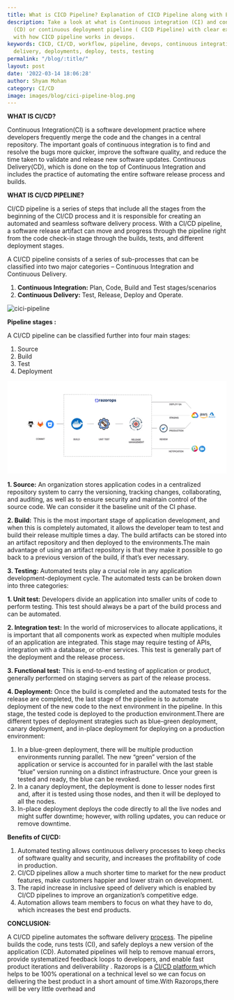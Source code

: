 ```yaml
---
title: What is CICD Pipeline? Explanation of CICD Pipeline along with Examples.
description: Take a look at what is Continuous integration (CI) and continuous delivery
  (CD) or continuous deployment pipeline ( CICD Pipeline) with clear explanation along
  with how CICD pipeline works in devops.
keywords: CICD, CI/CD, workflow, pipeline, devops, continuous integration, continuous
  delivery, deployments, deploy, tests, testing
permalink: "/blog/:title/"
layout: post
date: '2022-03-14 18:06:28'
author: Shyam Mohan
category: CI/CD
image: images/blog/cici-pipeline-blog.png
---
```


**WHAT IS CI/CD?**

Continuous Integration(CI) is a software development practice where developers frequently merge the code and the changes in a central repository. The important goals of continuous integration is to find and resolve the bugs more quicker, improve the software quality, and reduce the time taken to validate and release new software updates.
Continuous Delivery(CD), which is done on the top of Continuous Integration and includes the practice of automating the entire software release process and builds.

**WHAT IS CI/CD PIPELINE?**

CI/CD pipeline is a series of steps that include all the stages from the beginning of the CI/CD process and it is responsible for creating an automated and seamless software delivery process. With a CI/CD pipeline, a software release artifact can move and progress through the pipeline right from the code check-in stage through the builds, tests, and different deployment stages.

A CI/CD pipeline consists of a series of sub-processes that can be classified into two major categories – Continuous Integration and Continuous Delivery.

1. **Continuous Integration:** Plan, Code, Build and Test stages/scenarios
2. **Continuous Delivery:** Test, Release, Deploy and Operate.

![cici-pipeline](/images/blog/cicd-pipeline.png)

**Pipeline stages :**

A CI/CD pipeline can be classified further into four main stages:
1. Source
2. Build
3. Test
4. Deployment

![cici- how it works](/images/blog/how-it-works.webp)




**1. Source:**  An organization stores application codes in a centralized repository system to carry the versioning, tracking changes, collaborating, and auditing, as well as to ensure security and maintain control of the source code. We can consider it the baseline unit of the CI phase.

**2. Build:**   This is the most important stage of application development, and when this is completely automated, it allows the developer team to test and build their release multiple times a day. The build artifacts can be stored into an artifact repository and then deployed to the environments.The main advantage of using an artifact repository is that they make it possible to go back to a previous version of the build, if that’s ever necessary.

**3. Testing:**  Automated tests play a crucial role in any application development-deployment cycle. The automated tests can be broken down into three categories:
		
**1. 	Unit test:** Developers divide an application into smaller units of code to perform testing. This test should always be a part of the build process and can be automated.

**2. Integration test:** In the world of microservices to allocate applications, it is important that all components work as expected when multiple modules of an application are integrated. This stage may require testing of APIs, integration with a database, or other services. This test is generally part of the deployment and the release process.

**3. Functional test:**  This is end-to-end testing of application or product, generally performed on staging servers as part of the release process.


**4. Deployment:**  Once the build is completed and the automated tests for the release are completed, the last stage of the pipeline is to automate deployment of the new code to the next environment in the pipeline. In this stage, the tested code is deployed to the production environment.There are different types of deployment strategies such as blue-green deployment, canary deployment, and in-place deployment for deploying on a production environment:

1. In a blue-green deployment, there will be multiple production environments running parallel. The new “green” version of the application or service is accounted for in parallel with the last stable “blue” version running on a distinct infrastructure. Once your green is tested and ready, the blue can be revoked.		
2. In a canary deployment, the deployment is done to lesser nodes first and, after it is tested using those nodes, and then it will be deployed to all the nodes.
3. In-place deployment deploys the code directly to all the live nodes and might suffer downtime; however, with rolling updates, you can reduce or remove downtime.
		
		
**Benefits of CI/CD:**

1. Automated testing allows continuous delivery processes to keep checks of software quality and security, and increases the profitability of code in production.
2. CI/CD pipelines allow a much shorter time to market for the new product features, make customers happier and lower strain on development.
3. The rapid increase in inclusive speed of delivery which is enabled by CI/CD pipelines to improve an organization’s competitive edge.
4. Automation allows team members to focus on what they have to do, which increases the best end products.





**CONCLUSION:**
 
A CI/CD pipeline automates the software delivery [process](https://razorops.com/ ). The pipeline builds the code, runs tests (CI), and safely deploys a new version of the application (CD). Automated pipelines will help to remove manual errors, provide systematized feedback loops to developers, and enable fast product iterations and deliverability .
Razorops is a [CI/CD platform ](https://razorops.com/ )which helps to be 100% operational on a technical level so we can focus on delivering the best product in a short amount of time.With Razorops,there will be very little overhead and

